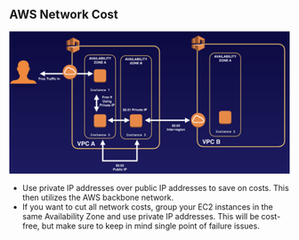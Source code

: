 ## AWS Network Cost

![AWS Network Cost](images/12-NetworkCost.png)

- Use private IP addresses over public IP addresses to save on costs. This then utilizes the AWS backbone network.
- If you want to cut all network costs, group your EC2 instances in the same Availability Zone and use private IP addresses. This will be cost-free, but make sure to keep in mind single point of failure issues.

